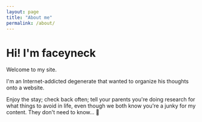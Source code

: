 ```yaml
---
layout: page
title: "About me"
permalink: /about/
---
```


# Hi! I'm faceyneck

Welcome to my site.

I'm an Internet-addicted degenerate that wanted to organize his thoughts onto a website.

Enjoy the stay; check back often; tell your parents you're doing research for what things to avoid in life, even though we both know you're a junky for my content. They don't need to know... 🤫